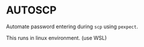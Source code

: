 # AUTOSCP

Automate password entering during `scp` using `pexpect`. 

This runs in linux environment. (use WSL)

